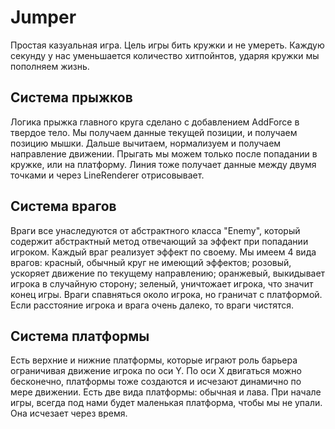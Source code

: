 # Jumper
Простая казуальная игра. Цель игры бить кружки и не умереть. Каждую секунду у нас уменьшается количество хитпойнтов, ударяя кружки мы пополняем жизнь.

## Система прыжков
Логика прыжка главного круга сделано с добавлением AddForce в твердое тело. Мы получаем данные текущей позиции, и получаем позицию мышки. Дальше вычитаем, нормализуем и получаем направление движении. 
Прыгать мы можем только после попадании в кружке, или на платформу. 
Линия тоже получает данные между двумя точками и через LineRenderer отрисовывает. 

## Система врагов
Враги все унаследуются от абстрактного класса "Enemy", который содержит абстрактный метод отвечающий за эффект при попадании игроком. Каждый враг реализует эффект по своему. 
Мы имеем 4 вида врагов:  красный, обычный круг не имеющий эффектов; розовый, ускоряет движение по текущему направлению; оранжевый, выкидывает игрока в случайную сторону; зеленый, уничтожает игрока, что значит конец игры.
Враги спавняться около игрока, но граничат с платформой. Если расстояние игрока и врага очень далеко, то враги чистятся.

## Система платформы
Есть верхние и нижние платформы, которые играют роль барьера ограничивая движение игрока по оси Y. По оси X двигаться можно бесконечно, платформы тоже создаются и исчезают динамично по мере движении. 
Есть две вида платформы: обычная и лава. 
При начале игры, всегда под нами будет маленькая платформа, чтобы мы не упали. Она исчезает через время.
